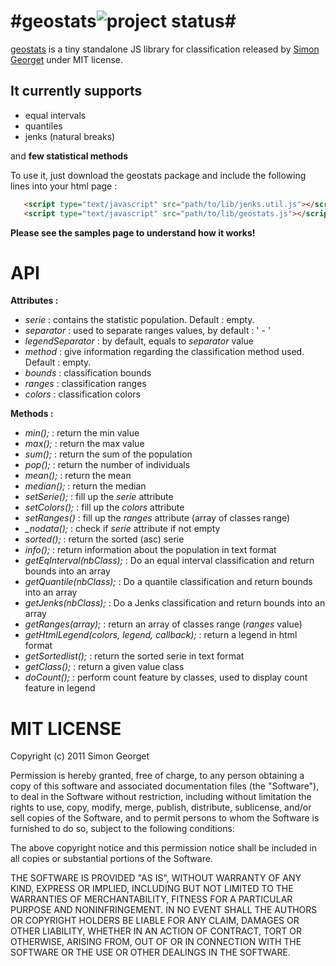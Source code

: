 #geostats![project status](http://stillmaintained.com/simogeo/geostats.png)#
========================

[geostats](http://www.empreinte-urbaine.eu/mapping/geostats/) is a tiny standalone JS library for classification released by [Simon Georget](http://www.empreinte-urbaine.eu/)  under MIT license. 

It currently supports
--------------

- equal intervals
- quantiles
- jenks (natural breaks)

and **few statistical methods**

To use it, just download the geostats package and include the following lines into your html page :

```html
   <script type="text/javascript" src="path/to/lib/jenks.util.js"></script><!-- only if using Jenks classification -->
   <script type="text/javascript" src="path/to/lib/geostats.js"></script>
```

**Please see the samples page to understand how it works!**

API
========================

**Attributes :**

- *serie* : contains the statistic population. Default : empty.
- *separator* : used to separate ranges values, by default : ' - '
- *legendSeparator* : by default, equals to *separator* value
- *method* : give information regarding the classification method used. Default : empty.
- *bounds* : classification bounds
- *ranges* : classification ranges
- *colors* : classification colors
   
**Methods :**

- *min();* : return the min value
- *max();* : return the max value
- *sum();* : return the sum of the population
- *pop();* : return the number of individuals
- *mean();* : return the mean
- *median();* : return the median
- *setSerie();* : fill up the *serie* attribute
- *setColors();* : fill up the *colors* attribute
- *setRanges()* : fill up the *ranges* attribute (array of classes range)
- *_nodata();* : check if *serie* attribute if not empty
- *sorted();* : return the sorted (asc) serie
- *info();* : return information about the population in text format
- *getEqInterval(nbClass);* : Do an equal interval classification and return bounds into an array
- *getQuantile(nbClass);* : Do a quantile classification and return bounds into an array
- *getJenks(nbClass);* : Do a Jenks classification and return bounds into an array
- *getRanges(array);* : return an array of classes range (*ranges* value)
- *getHtmlLegend(colors, legend, callback);* : return a legend in html format
- *getSortedlist();* : return the sorted serie in text format
- *getClass();* : return a given value class
- *doCount();* : perform count feature by classes, used to display count feature in legend
 
 
MIT LICENSE
========================
 
 Copyright (c) 2011 Simon Georget

Permission is hereby granted, free of charge, to any person obtaining a copy of this software and associated documentation files (the "Software"), to deal in the Software without restriction, including without limitation the rights to use, copy, modify, merge, publish, distribute, sublicense, and/or sell copies of the Software, and to permit persons to whom the Software is furnished to do so, subject to the following conditions:

The above copyright notice and this permission notice shall be included in all copies or substantial portions of the Software.

THE SOFTWARE IS PROVIDED "AS IS", WITHOUT WARRANTY OF ANY KIND, EXPRESS OR IMPLIED, INCLUDING BUT NOT LIMITED TO THE WARRANTIES OF MERCHANTABILITY, FITNESS FOR A PARTICULAR PURPOSE AND NONINFRINGEMENT. IN NO EVENT SHALL THE AUTHORS OR COPYRIGHT HOLDERS BE LIABLE FOR ANY CLAIM, DAMAGES OR OTHER LIABILITY, WHETHER IN AN ACTION OF CONTRACT, TORT OR OTHERWISE, ARISING FROM, OUT OF OR IN CONNECTION WITH THE SOFTWARE OR THE USE OR OTHER DEALINGS IN THE SOFTWARE.
 
